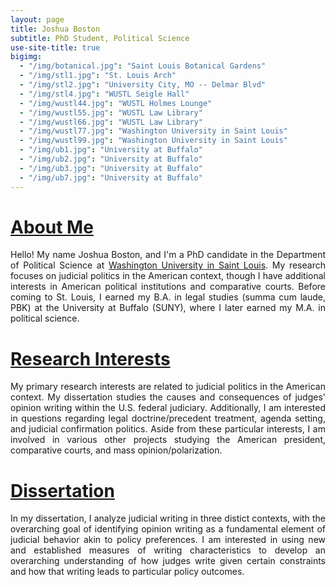 ```yaml
---
layout: page
title: Joshua Boston
subtitle: PhD Student, Political Science
use-site-title: true
bigimg:
  - "/img/botanical.jpg": "Saint Louis Botanical Gardens"
  - "/img/stl1.jpg": "St. Louis Arch"
  - "/img/stl2.jpg": "University City, MO -- Delmar Blvd"
  - "/img/stl4.jpg": "WUSTL Seigle Hall"
  - "/img/wustl44.jpg": "WUSTL Holmes Lounge"
  - "/img/wustl55.jpg": "WUSTL Law Library"
  - "/img/wustl66.jpg": "WUSTL Law Library"
  - "/img/wustl77.jpg": "Washington University in Saint Louis"
  - "/img/wustl99.jpg": "Washington University in Saint Louis"
  - "/img/ub1.jpg": "University at Buffalo"
  - "/img/ub2.jpg": "University at Buffalo"
  - "/img/ub3.jpg": "University at Buffalo"
  - "/img/ub7.jpg": "University at Buffalo"
---
```


# [About Me](http://www.joshuaboston.com/aboutme/)

<p align="justify">Hello! My name Joshua Boston, and I'm a PhD candidate in the Department of Political Science at <a href="http://polisci.wustl.edu/" target="_blank">Washington University in Saint Louis</a>. My research focuses on judicial politics in the American context, though I have additional interests in American political institutions and comparative courts. Before coming to St. Louis, I earned my B.A. in legal studies (summa cum laude, PBK) at the University at Buffalo (SUNY), where I later earned my M.A. in political science.</p>
  
# [Research Interests](http://www.joshuaboston.com/research/) 

<p align="justify">My primary research interests are related to judicial politics in the American context. My dissertation studies the causes and consequences of judges' opinion writing within the U.S. federal judiciary. Additionally, I am interested in questions regarding legal doctrine/precedent treatment, agenda setting, and judicial confirmation politics. Aside from these particular interests, I am involved in various other projects studying the American president, comparative courts, and mass opinion/polarization.</p>
  
# [Dissertation](http://www.joshuaboston.com/research/)

<p align="justify">In my dissertation, I analyze judicial writing in three distict contexts, with the overarching goal of identifying opinion writing as a fundamental element of judicial behavior akin to policy preferences. I am interested in using new and established measures of writing characteristics to develop an overarching understanding of how judges write given certain constraints and how that writing leads to particular policy outcomes.</p>
  



